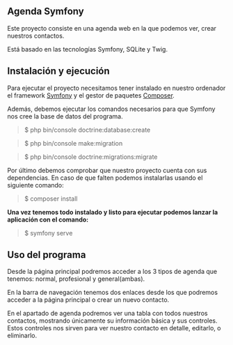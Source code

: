 ## Agenda Symfony
Este proyecto consiste en una agenda web en la que podemos ver, crear nuestros contactos.

Está basado en las tecnologías Symfony, SQLite y Twig.

## Instalación y ejecución
Para ejecutar el proyecto necesitamos tener instalado en nuestro ordenador el framework [Symfony](https://symfony.com/download) y el gestor de paquetes [Composer](https://getcomposer.org/download/).

Además, debemos ejecutar los comandos necesarios para que Symfony nos cree la base de datos del programa.
> $ php bin/console doctrine:database:create

> $ php bin/console make:migration

> $ php bin/console doctrine:migrations:migrate

Por último debemos comprobar que nuestro proyecto cuenta con sus dependencias. 
En caso de que falten podemos instalarlas usando el siguiente comando: 
> $ composer install

**Una vez tenemos todo instalado y listo para ejecutar podemos lanzar la aplicación con el comando:**
> $ symfony serve

## Uso del programa
Desde la página principal podremos acceder a los 3 tipos de agenda que tenemos: normal, profesional y general(ambas).

En la barra de navegación tenemos dos enlaces desde los que podremos acceder a la página principal o crear un nuevo contacto.

En el apartado de agenda podremos ver una tabla con todos nuestros contactos, mostrando únicamente su información básica y sus controles. Estos controles nos sirven para ver nuestro contacto en detalle, editarlo, o eliminarlo.
